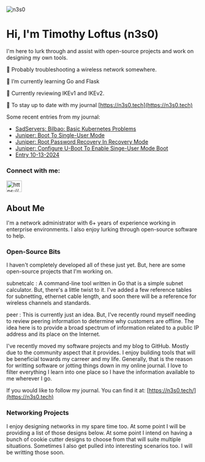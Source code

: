 <p align="left"> <img src="https://komarev.com/ghpvc/?username=n3s0&label=Profile%20views&color=0e75b6&style=flat" alt="n3s0" /> </p>

<h1 align="left">Hi, I'm Timothy Loftus (n3s0)</h1>

I'm here to lurk through and assist with open-source projects and work on designing my own tools.

🔭  Probably troubleshooting a wireless network somewhere.

🌱  I’m currently learning Go and Flask

📝  Currently reviewing IKEv1 and IKEv2.

📝  To stay up to date with my journal [https://n3s0.tech](https://n3s0.tech)

Some recent entries from my journal:
<!-- BLOG-POST-LIST:START -->
- [SadServers: Bilbao: Basic Kubernetes Problems](https://www.n3s0.tech/projects/sadservers/bilbao/)
- [Juniper: Boot To Single-User Mode](https://www.n3s0.tech/notes/juniper/boot-to-single-user-mode/)
- [Juniper: Root Password Recovery In Recovery Mode](https://www.n3s0.tech/notes/juniper/root-password-recovery/)
- [Juniper: Configure U-Boot To Enable Singe-User Mode Boot](https://www.n3s0.tech/notes/juniper/set-uboot-to-allow-single-user-mode/)
- [Entry 10-13-2024](https://www.n3s0.tech/entries/20241013/)
<!-- BLOG-POST-LIST:END -->

<h3 align="left">Connect with me:</h3>
<p align="left">
<a href="https://www.n3s0.tech/index.xml" target="blank"><img align="center" src="https://raw.githubusercontent.com/rahuldkjain/github-profile-readme-generator/master/src/images/icons/Social/rss.svg" alt="https://www.n3s0.tech/index.xml" height="30" width="40" /></a>
</p>

## About Me

I'm a network administrator with 6+ years of experience working in enterprise environments. I also enjoy lurking through open-source software to help.

### Open-Source Bits

I haven't completely developed all of these just yet. But, here are some open-source projects that I'm working on.

subnetcalc : A command-line tool written in Go that is a simple subnet calculator. But, there's a little twist to it. I've added a few reference tables for subnetting, ethernet cable length, and soon there will be a reference for wireless channels and standards.

peer : This is currently just an idea. But, I've recently round myself needing to review peering information to determine why customers are offline. The idea here is to provide a broad spectrum of information related to a public IP address and its place on the Internet.

I've recently moved my software projects and my blog to GitHub. Mostly due to the community aspect that it provides. I enjoy building tools that will be beneficial towards my carreer and my life. Generally, that is the reason for writting software or jotting things down in my online journal. I love to filter everything I learn into one place so I have the information available to me wherever I go.

If you would like to follow my journal. You can find it at: [https://n3s0.tech/](https://n3s0.tech)

### Networking Projects

I enjoy designing networks in my spare time too. At some point I will be providing a list of those designs below. At some point I intend on having a bunch of cookie cutter designs to choose from that will suite multiple situations. Sometimes I also get pulled into interesting scenarios too. I will be writting those soon.
